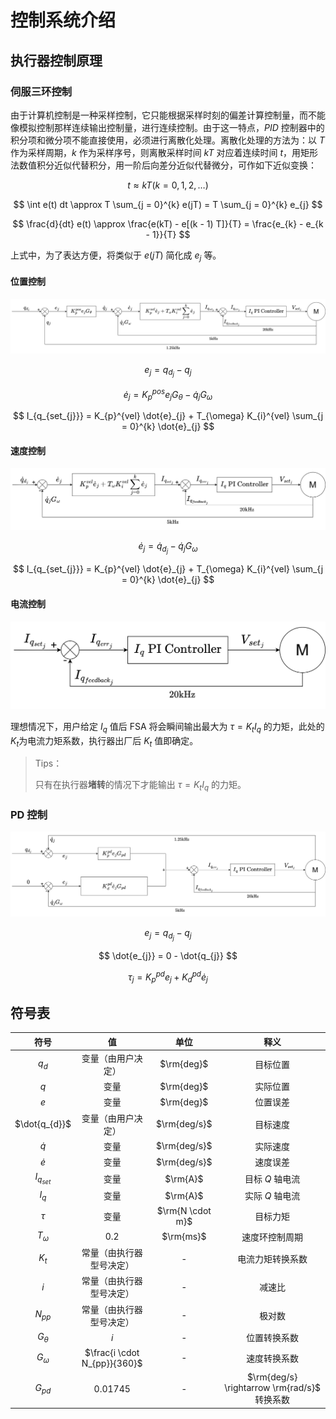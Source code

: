 # 控制系统介绍

## 执行器控制原理

### 伺服三环控制

由于计算机控制是一种采样控制，它只能根据采样时刻的偏差计算控制量，而不能像模拟控制那样连续输出控制量，进行连续控制。由于这一特点，$PID$ 控制器中的积分项和微分项不能直接使用，必须进行离散化处理。离散化处理的方法为：以 $T$ 作为采样周期，$k$ 作为采样序号，则离散采样时间 $kT$ 对应着连续时间 $t$​，用矩形法数值积分近似代替积分，用一阶后向差分近似代替微分，可作如下近似变换：

$$
t \approx kT \left(k = 0, 1, 2, \dots \right)
$$

$$
\int e(t) dt \approx T \sum_{j = 0}^{k} e(jT) = T \sum_{j = 0}^{k} e_{j}
$$

$$
\frac{d}{dt} e(t) \approx \frac{e(kT) - e[(k - 1) T]}{T} = \frac{e_{k} - e_{k - 1}}{T}
$$

上式中，为了表达方便，将类似于 $e(jT)$ 简化成 $e_{j}$​ 等。

#### 位置控制

![FSA控制框图-位置控制](../images/FSA%E6%8E%A7%E5%88%B6%E6%A1%86%E5%9B%BE-%E4%BD%8D%E7%BD%AE%E6%8E%A7%E5%88%B6.svg)

$$
e_{j} = q_{d_{j}} - q_{j}
$$

$$
\dot{e}_{j} = K_{p}^{pos} e_{j} G_{\theta} - \dot{q}_{j} G_{\omega}
$$

$$
I_{q_{set_{j}}} = K_{p}^{vel} \dot{e}_{j} + T_{\omega} K_{i}^{vel} \sum_{j = 0}^{k} \dot{e}_{j}
$$

#### 速度控制

![FSA控制框图-速度控制](../images/FSA%E6%8E%A7%E5%88%B6%E6%A1%86%E5%9B%BE-%E9%80%9F%E5%BA%A6%E6%8E%A7%E5%88%B6.svg)

$$
\dot{e}_{j} = \dot{q}_{d_{j}} - \dot{q}_{j} G_{\omega}
$$

$$
I_{q_{set_{j}}} = K_{p}^{vel} \dot{e}_{j} + T_{\omega} K_{i}^{vel} \sum_{j = 0}^{k} \dot{e}_{j}
$$

#### 电流控制

![FSA控制框图-电流控制](../images/FSA%E6%8E%A7%E5%88%B6%E6%A1%86%E5%9B%BE-%E7%94%B5%E6%B5%81%E6%8E%A7%E5%88%B6.svg)

理想情况下，用户给定 $I_{q}$ 值后 FSA 将会瞬间输出最大为 $\tau = K_{t} I_{q}$ 的力矩，此处的 $K_{t}$​ 为电流力矩系数，执行器出厂后 $K_{t}$ 值即确定。

> Tips：
>
> 只有在执行器**堵转**的情况下才能输出 $\tau = K_{t} I_{q}$ 的力矩。

### PD 控制

![FSA控制框图-PD控制](../images/FSA%E6%8E%A7%E5%88%B6%E6%A1%86%E5%9B%BE-PD%E6%8E%A7%E5%88%B6.svg)

$$
e_{j} = q_{d_{j}} - q_{j}
$$

$$
\dot{e_{j}} = 0 - \dot{q_{j}}
$$

$$
\tau_{j} = K_{p}^{pd} e_{j} + K_{d}^{pd} \dot{e}_{j}
$$

## 符号表

|     符号      |              值              |       单位       |                     释义                     |
| :-----------: | :--------------------------: | :--------------: | :------------------------------------------: |
|    $q_{d}$    |      变量（由用户决定）      |    $\rm{deg}$    |                   目标位置                   |
|      $q$      |             变量             |    $\rm{deg}$    |                   实际位置                   |
|      $e$      |             变量             |    $\rm{deg}$    |                   位置误差                   |
| $\dot{q_{d}}$ |      变量（由用户决定）      |   $\rm{deg/s}$   |                   目标速度                   |
|   $\dot{q}$   |             变量             |   $\rm{deg/s}$   |                   实际速度                   |
|   $\dot{e}$   |             变量             |   $\rm{deg/s}$   |                   速度误差                   |
| $I_{q_{set}}$ |             变量             |     $\rm{A}$     |               目标 $Q$ 轴电流                |
|    $I_{q}$    |             变量             |     $\rm{A}$     |               实际 $Q$ 轴电流                |
|    $\tau$     |             变量             | $\rm{N \cdot m}$ |                   目标力矩                   |
| $T_{\omega}$  |            $0.2$             |    $\rm{ms}$     |                速度环控制周期                |
|    $K_{t}$    |   常量（由执行器型号决定）   |        -         |               电流力矩转换系数               |
|      $i$      |   常量（由执行器型号决定）   |        -         |                    减速比                    |
|   $N_{pp}$    |   常量（由执行器型号决定）   |        -         |                    极对数                    |
| $G_{\theta}$  |             $i$              |        -         |                 位置转换系数                 |
| $G_{\omega}$  | $\frac{i \cdot N_{pp}}{360}$ |        -         |                 速度转换系数                 |
|   $G_{pd}$    |          $0.01745$           |        -         | $\rm{deg/s} \rightarrow \rm{rad/s}$ 转换系数 |
